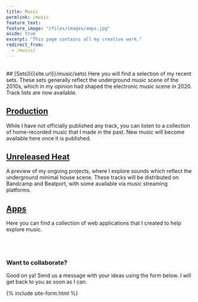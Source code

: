 ```yaml
---
title: Music
permlink: /music
feature_text:
feature_image: "/files/images/amps.jpg"
aside: true
excerpt: "This page contains all my creative work."
redirect_from:
  - /music/
---
```


<br/>
## [Sets]({{site.url}}/music/sets)
Here you will find a selection of my recent sets. These sets generally reflect the underground music scene of the 2010s, which in my opinion had shaped the electronic music scene in 2020. Track lists are now available.

## [Production]({{site.url}}/music/production)
While I have not officially published any track, you can listen to a collection of home-recorded music that I made in the past. New music will become available here once it is published.

## [Unreleased Heat]({{site.url}}/music/unreleased)
A preview of my ongoing projects, where I explore sounds which reflect the underground minimal house scene. These tracks will be distributed on Bandcamp and Beatport, with some available via music streaming platforms. 

## [Apps]({{site.url}}/music/apps)
Here you can find a collection of web applications that I created to help explore music.

<br/><br/>

### Want to collaborate?
Good on ya! Send us a message with your ideas using the form below. I will get back to you as soon as I can.

{% include site-form.html %}




